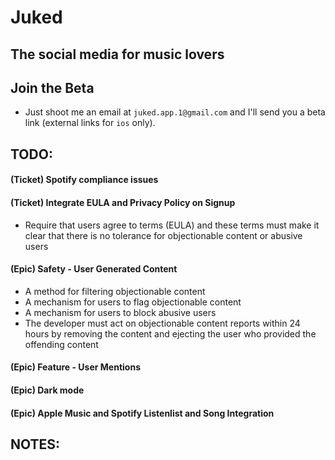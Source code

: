 # Juked
## The social media for music lovers

## Join the Beta
- Just shoot me an email at `juked.app.1@gmail.com` and I'll send you a beta link (external links for `ios` only).

## TODO:
#### (Ticket) Spotify compliance issues
#### (Ticket) Integrate EULA and Privacy Policy on Signup
- Require that users agree to terms (EULA) and these terms must make it clear that there is no tolerance for objectionable content or abusive users
#### (Epic) Safety - User Generated Content
- A method for filtering objectionable content
- A mechanism for users to flag objectionable content
- A mechanism for users to block abusive users
- The developer must act on objectionable content reports within 24 hours by removing the content and ejecting the user who provided the offending content
#### (Epic) Feature - User Mentions
#### (Epic) Dark mode
#### (Epic) Apple Music and Spotify Listenlist and Song Integration 
## NOTES:

